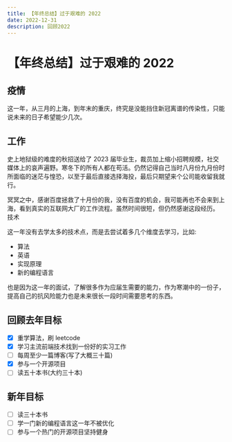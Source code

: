 ```yaml
---
title: 【年终总结】过于艰难的 2022
date: 2022-12-31
description: 回顾2022
---
```


# 【年终总结】过于艰难的 2022

## 疫情

这一年，从三月的上海，到年末的重庆，终究是没能挡住新冠离谱的传染性，只能说未来的日子希望能少几次。

## 工作

史上地狱级的难度的秋招送给了 2023 届毕业生，裁员加上缩小招聘规模，社交媒体上的哀声遍野。寒冬下的所有人都在苟活。仍然记得自己当时八月份九月份时所面临的迷茫与惶恐，以至于最后直接选择海投，最后只期望来个公司能收留我就行。

冥冥之中，感谢百度拯救了十月份的我，没有百度的机会，我可能再也不会来到上海，看到真实的互联网大厂的工作流程。虽然时间很短，但仍然感谢这段经历。
技术

这一年没有去学太多的技术点，而是去尝试着多几个维度去学习，比如:

- 算法
- 英语
- 实现原理
- 新的编程语言

也是因为这一年的面试，了解很多作为应届生需要的能力，作为寒潮中的一份子，提高自己的抗风险能力也是未来很长一段时间需要思考的东西。

## 回顾去年目标

- [x] 重学算法，刷 leetcode
- [x] 学习主流前端技术找到一份好的实习工作
- [ ] 每周至少一篇博客(写了大概三十篇)
- [x] 参与一个开源项目
- [ ] 读五十本书(大约三十本)

## 新年目标

- [ ] 读三十本书
- [ ] 学一门新的编程语言这一年不被优化
- [ ] 参与一个热门的开源项目坚持健身
